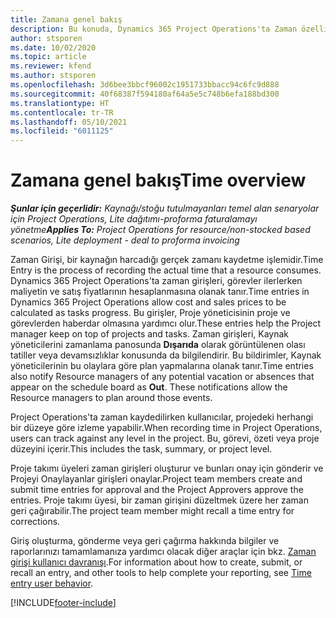 ```yaml
---
title: Zamana genel bakış
description: Bu konuda, Dynamics 365 Project Operations'ta Zaman özelliği hakkında bilgiler sağlanmaktadır.
author: stsporen
ms.date: 10/02/2020
ms.topic: article
ms.reviewer: kfend
ms.author: stsporen
ms.openlocfilehash: 3d6bee3bbcf96002c1951733bbacc94c6fc9d888
ms.sourcegitcommit: 40f68387f594180af64a5e5c748b6efa188bd300
ms.translationtype: HT
ms.contentlocale: tr-TR
ms.lasthandoff: 05/10/2021
ms.locfileid: "6011125"
---
```

# <a name="time-overview"></a><span data-ttu-id="b340c-103">Zamana genel bakış</span><span class="sxs-lookup"><span data-stu-id="b340c-103">Time overview</span></span>

<span data-ttu-id="b340c-104">_**Şunlar için geçerlidir:** Kaynağı/stoğu tutulmayanları temel alan senaryolar için Project Operations, Lite dağıtımı-proforma faturalamayı yönetme_</span><span class="sxs-lookup"><span data-stu-id="b340c-104">_**Applies To:** Project Operations for resource/non-stocked based scenarios, Lite deployment - deal to proforma invoicing_</span></span>

<span data-ttu-id="b340c-105">Zaman Girişi, bir kaynağın harcadığı gerçek zamanı kaydetme işlemidir.</span><span class="sxs-lookup"><span data-stu-id="b340c-105">Time Entry is the process of recording the actual time that a resource consumes.</span></span> <span data-ttu-id="b340c-106">Dynamics 365 Project Operations'ta zaman girişleri, görevler ilerlerken maliyetin ve satış fiyatlarının hesaplanmasına olanak tanır.</span><span class="sxs-lookup"><span data-stu-id="b340c-106">Time entries in Dynamics 365 Project Operations allow cost and sales prices to be calculated as tasks progress.</span></span> <span data-ttu-id="b340c-107">Bu girişler, Proje yöneticisinin proje ve görevlerden haberdar olmasına yardımcı olur.</span><span class="sxs-lookup"><span data-stu-id="b340c-107">These entries help the Project manager keep on top of projects and tasks.</span></span> <span data-ttu-id="b340c-108">Zaman girişleri, Kaynak yöneticilerini zamanlama panosunda **Dışarıda** olarak görüntülenen olası tatiller veya devamsızlıklar konusunda da bilgilendirir. Bu bildirimler, Kaynak yöneticilerinin bu olaylara göre plan yapmalarına olanak tanır.</span><span class="sxs-lookup"><span data-stu-id="b340c-108">Time entries also notify Resource managers of any potential vacation or absences that appear on the schedule board as **Out**. These notifications allow the Resource managers to plan around those events.</span></span>

<span data-ttu-id="b340c-109">Project Operations'ta zaman kaydedilirken kullanıcılar, projedeki herhangi bir düzeye göre izleme yapabilir.</span><span class="sxs-lookup"><span data-stu-id="b340c-109">When recording time in Project Operations, users can track against any level in the project.</span></span> <span data-ttu-id="b340c-110">Bu, görevi, özeti veya proje düzeyini içerir.</span><span class="sxs-lookup"><span data-stu-id="b340c-110">This includes the task, summary, or project level.</span></span>

<span data-ttu-id="b340c-111">Proje takımı üyeleri zaman girişleri oluşturur ve bunları onay için gönderir ve Projeyi Onaylayanlar girişleri onaylar.</span><span class="sxs-lookup"><span data-stu-id="b340c-111">Project team members create and submit time entries for approval and the Project Approvers approve the entries.</span></span> <span data-ttu-id="b340c-112">Proje takımı üyesi, bir zaman girişini düzeltmek üzere her zaman geri çağırabilir.</span><span class="sxs-lookup"><span data-stu-id="b340c-112">The project team member might recall a time entry for corrections.</span></span>

<span data-ttu-id="b340c-113">Giriş oluşturma, gönderme veya geri çağırma hakkında bilgiler ve raporlarınızı tamamlamanıza yardımcı olacak diğer araçlar için bkz. [Zaman girişi kullanıcı davranışı](ui-behavior-time.md).</span><span class="sxs-lookup"><span data-stu-id="b340c-113">For information about how to create, submit, or recall an entry, and other tools to help complete your reporting, see [Time entry user behavior](ui-behavior-time.md).</span></span>



[!INCLUDE[footer-include](../includes/footer-banner.md)]